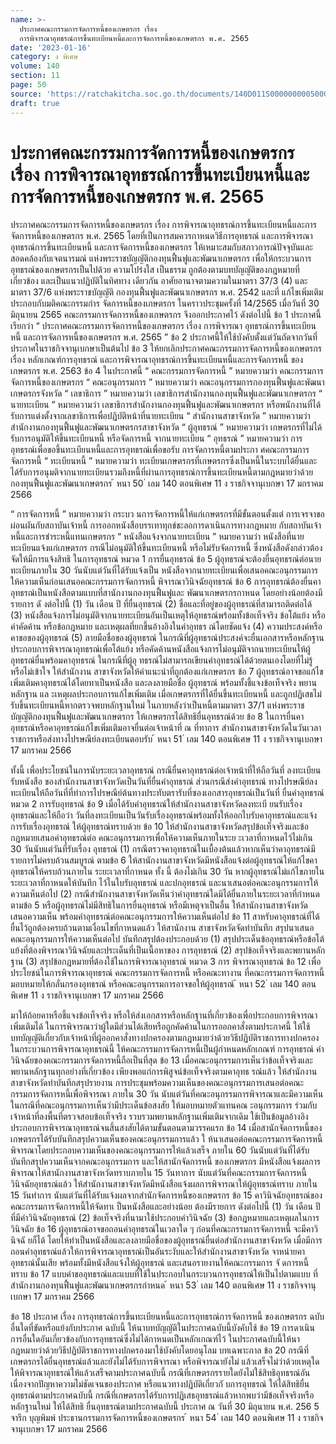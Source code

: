 ```yaml
---
name: >-
  ประกาศคณะกรรมการจัดการหนี้ของเกษตรกร เรื่อง
  การพิจารณาอุทธรณ์การขึ้นทะเบียนหนี้และการจัดการหนี้ของเกษตรกร พ.ศ. 2565
date: '2023-01-16'
category: ง พิเศษ
volume: 140
section: 11
page: 50
source: 'https://ratchakitcha.soc.go.th/documents/140D011S0000000005000.pdf'
draft: true
---
```


# ประกาศคณะกรรมการจัดการหนี้ของเกษตรกร เรื่อง การพิจารณาอุทธรณ์การขึ้นทะเบียนหนี้และการจัดการหนี้ของเกษตรกร พ.ศ. 2565

ประกาศคณะกรรมการจัดการหนี้ของเกษตรกร เรื่อง การพิจารณาอุทธรณ์การขึ้นทะเบียนหนี้และการจัดการหนี้ของเกษตรกร พ.ศ. 2565 โดยที่เป็นการสมควรกาหนดวิธีการอุทธรณ์ และการพิจารณาอุทธรณ์การขึ้นทะเบียนหนี้ และการจัดการหนี้ของเกษตรกร ให้เหมาะสมกับสภาวการณ์ปัจจุบันและสอดคล้องกับเจตนารมณ์ แห่งพระราชบัญญัติกองทุนฟื้นฟูและพัฒนาเกษตรกร เพื่อให้กระบวนการอุทธรณ์ของเกษตรกรเป็นไปด้วย ความโปร่งใส เป็นธรรม ถูกต้องตามบทบัญญัติของกฎหมายที่เกี่ยวข้อง และเป็นแนวปฏิบัติในทิศทาง เดียวกัน อาศัยอานาจตามความในมาตรา 37/3 (4) และมาตรา 37/6 แห่งพระราชบัญญัติ กองทุนฟื้นฟูและพัฒนาเกษตรกร พ.ศ. 2542 และที่ แก้ไขเพิ่มเติม ประกอบกับมติคณะกรรมกำร จัดการหนี้ของเกษตรกร ในคราวประชุมครั้งที่ 14/2565 เมื่อวันที่ 30 มิถุนายน 2565 คณะกรรมการจัดการหนี้ของเกษตรกร จึงออกประกาศไว้ ดังต่อไปนี้ ข้อ 1 ประกาศนี้เรียกว่า “ ประกาศคณะกรรมการจัดการหนี้ของเกษตรกร เรื่อง การพิจารณา อุทธรณ์การขึ้นทะเบียนหนี้ และการจัดการหนี้ของเกษตรกร พ.ศ. 2565 ” ข้อ 2 ประกาศนี้ให้ใช้บังคับตั้งแต่วันถัดจากวันที่ประกาศในราชกิจจานุเบกษาเป็นต้นไป ข้อ 3 ให้ยกเลิกประกาศคณะกรรมการจัดการหนี้ของเกษตรกร เรื่อง หลักเกณฑ์การอุทธรณ์ และการพิจารณาอุทธรณ์การขึ้นทะเบียนหนี้และการจัดการหนี้ ของเกษตรกร พ.ศ. 2563 ข้อ 4 ในประกาศนี้ “ คณะกรรมการจัดการหนี้ ” หมายความว่า คณะกรรมการจัดการหนี้ของเกษตรกร “ คณะอนุกรรมการ ” หมายความว่า คณะอนุกรรมการกองทุนฟื้นฟูและพัฒนาเกษตรกรจังหวัด “ เลขาธิการ ” หมายความว่า เลขาธิการสำนักงานกองทุนฟื้นฟูและพัฒนาเกษตรกร “ นายทะเบียน ” หมายความว่า เลขาธิการสำนักงานกองทุนฟื้นฟูและพัฒนาเกษตรกร หรือพนักงานที่ได้รับการแต่งตั้งจากเลขาธิการเพื่อปฏิบัติหน้าที่นายทะเบียน “ สำนักงานสาขาจังหวัด ” หมายความว่า สำนักงานกองทุนฟื้นฟูและพัฒนาเกษตรกรสาขาจังหวัด “ ผู้อุทธรณ์ ” หมายความว่า เกษตรกรที่ไม่ได้รับการอนุมัติให้ขึ้นทะเบียนหนี้ หรือจัดการหนี้ จากนายทะเบียน “ อุทธรณ์ ” หมายความว่า การอุทธรณ์เพื่อขอขึ้นทะเบียนหนี้และการอุทธรณ์เพื่อขอรับ การจัดการหนี้ตามประกา ศคณะกรรมการจัดการหนี้ “ ทะเบียนหนี้ ” หมายความว่า ทะเบียนเกษตรกรที่เกษตรกรซึ่งเป็นหนี้ในระบบได้ยื่นและ ได้รับการอนุมติจากนายทะเบียนรวมถึงหนี้ที่ผ่านการอุทธรณ์การขึ้นทะเบียนหนี้ตามกฎหมายว่าด้วย กองทุนฟื้นฟูและพัฒนาเกษตรกร ้ หนา 50 ่ เลม 140 ตอนพิเศษ 11 ง ราชกิจจานุเบกษา 17 มกราคม 2566

“ การจัดการหนี้ ” หมายความว่า กระบว นการจัดการหนี้ให้แก่เกษตรกรที่มีขั้นตอนตั้งแต่ การเจรจาขอผ่อนผันกับสถาบันเจ้าหนี้ การออกหนังสือบรรเทาทุกข์ชะลอการดาเนินการทางกฎหมาย กับสถาบันเจ้าหนี้และการชำระหนี้แทนเกษตรกร “ หนังสือแจ้งจากนายทะเบียน ” หมายความว่า หนังสือที่นายทะเบียนแจ้งแก่เกษตรกร กรณีไม่อนุมัติให้ขึ้นทะเบียนหนี้ หรือไม่รับจัดการหนี้ ซึ่งหนังสือดังกล่าวต้องจัดให้มีการแจ้งสิทธิ ในการอุทธรณ์ หมวด 1 การยื่นอุทธรณ์ ข้อ 5 ผู้อุทธรณ์จะต้องยื่นอุทธรณ์ต่อนายทะเบียนภายใน 30 วันนับแต่วันที่ได้รับแจ้งเป็น หนังสือจากนายทะเบียนเพื่อเสนอคณะอนุกรรมการให้ความเห็นก่อนเสนอคณะกรรมการจัดการหนี้ พิจารณาวินิจฉัยอุทธรณ์ ข้อ 6 การอุทธรณ์ต้องยื่นคาอุทธรณ์เป็นหนังสือตามแบบที่สานักงานกองทุนฟื้นฟูและ พัฒนาเกษตรกรกาหนด โดยอย่างน้อยต้องมีรายการ ดั งต่อไปนี้ (1) วัน เดือน ปี ที่ยื่นอุทธรณ์ (2) ชื่อและที่อยู่ของผู้อุทธรณ์ที่สามารถติดต่อได้ (3) หนังสือแจ้งการไม่อนุมัติจากนายทะเบียนอันเป็นเหตุให้อุทธรณ์พร้อมทั้งข้อเท็จจริง ข้อโต้แย้ง หรือคำคัดค้าน หรือข้อกฎหมาย และเหตุผลที่ยกขึ้นอ้างอิงในคำอุทธร ณ์โดยชัดแจ้ง (4) ความประสงค์หรือคาขอของผู้อุทธรณ์ (5) ลายมือชื่อของผู้อุทธรณ์ ในกรณีที่ผู้อุทธรณ์ประสงค์จะยื่นเอกสารหรือหลักฐานประกอบการพิจารณาอุทธรณ์เพื่อโต้แย้ง หรือคัดค้านหนังสือแจ้งการไม่อนุมัติจากนายทะเบียนให้ผู้อุทธรณ์ยื่นพร้อมคาอุทธรณ์ ในกรณีที่ผู้อุ ทธรณ์ไม่สามารถเขียนคำอุทธรณ์ได้ด้วยตนเองโดยที่ไม่รู้หรือไม่เข้าใจ ให้สำนักงาน สาขาจังหวัดให้คำแนะนำที่ถูกต้องแก่เกษตรกร ข้อ 7 ผู้อุทธรณ์อาจขอแก้ไขเพิ่มเติมคาอุทธรณ์ได้โดยทาเป็นหนังสือ และลงลายมือชื่อ ผู้อุทธรณ์ พร้อมทั้งชี้แจงข้อเท็จจริง พยานหลักฐาน แล ะเหตุผลประกอบการแก้ไขเพิ่มเติม เมื่อเกษตรกรที่ได้ยื่นขึ้นทะเบียนหนี้ และถูกปฏิเสธไม่รับขึ้นทะเบียนหนี้หากตรวจพบหลักฐานใหม่ ในภายหลังว่าเป็นหนี้ตามมาตรา 37/1 แห่งพระราชบัญญัติกองทุนฟื้นฟูและพัฒนาเกษตรกร ให้เกษตรกรได้สิทธิยื่นอุทธรณ์ด้วย ข้อ 8 ในการยื่นคาอุทธรณ์หรือคาอุทธรณ์แก้ไขเพิ่มเติมอาจยื่นต่อเจ้าหน้าที่ ณ ที่ทาการ สำนักงานสาขาจังหวัดในวันเวลาราชการหรือส่งทางไปรษณีย์ลงทะเบียนตอบรับ ้ หนา 51 ่ เลม 140 ตอนพิเศษ 11 ง ราชกิจจานุเบกษา 17 มกราคม 2566

ทั้งนี้ เพื่อประโยชน์ในการนับระยะเวลาอุทธรณ์ กรณียื่นคาอุทธรณ์ต่อเจ้าหน้าที่ให้ถือวันที่ ลงทะเบียนรับหนังสือ ของสำนักงานสาขาจังหวัดเป็นวันที่ยื่นคำอุทธรณ์ ส่วนกรณีส่งคำอุทธรณ์ ทางไปรษณีย์ลงทะเบียนให้ถือวันที่ที่ทำการไปรษณีย์ต้นทางประทับตรารับที่ซองเอกสารอุทธรณ์เป็นวันที่ ยื่นคำอุทธรณ์ หมวด 2 การรับอุทธรณ์ ข้อ 9 เมื่อได้รับคำอุทธรณ์ให้สำนักงานสาขาจังหวัดลงทะเบี ยนรับเรื่องอุทธรณ์และให้ถือว่า วันที่ลงทะเบียนเป็นวันรับเรื่องอุทธรณ์พร้อมทั้งให้ออกใบรับคาอุทธรณ์และแจ้งการรับเรื่องอุทธรณ์ ให้ผู้อุทธรณ์ทราบด้วย ข้อ 10 ให้สำนักงานสาขาจังหวัดสรุปข้อเท็จจริงและข้อกฎหมายเสนอคำอุทธรณ์ต่อ คณะอนุกรรมการเพื่อให้ความเห็นภายในระย ะเวลาที่กาหนดไว้ไม่เกิน 30 วันนับแต่วันที่รับเรื่อง อุทธรณ์ (1) กรณีตรวจคาอุทธรณ์ในเบื้องต้นแล้วหากเห็นว่าคาอุทธรณ์มีรายการไม่ครบถ้วนสมบูรณ์ ตามข้อ 6 ให้สานักงานสาขาจังหวัดมีหนังสือแจ้งต่อผู้อุทธรณ์ให้แก้ไขคาอุทธรณ์ให้ครบถ้วนภายใน ระยะเวลาที่กาหนด ทั้ง นี้ ต้องไม่เกิน 30 วัน หากผู้อุทธรณ์ไม่แก้ไขภายในระยะเวลาที่กาหนดให้บันทึก ไว้ในใบรับอุทธรณ์ และปกอุทธรณ์ และนาเสนอต่อคณะอนุกรรมการให้ความเห็นต่อไป (2) กรณีสำนักงานสาขาจังหวัดเห็นว่าคำอุทธรณ์ใดมิได้ยื่นภายในระยะเวลาที่กำหนด ตามข้อ 5 หรือผู้อุทธรณ์ไม่มีสิทธิในการยื่นอุทธรณ์ หรือมีเหตุจาเป็นอื่น ให้สานักงานสาขาจังหวัด เสนอความเห็น พร้อมคำอุทธรณ์ต่อคณะอนุกรรมการให้ความเห็นต่อไป ข้อ 11 สาหรับคาอุทธรณ์ที่ได้ยื่นไว้ถูกต้องครบถ้วนตามเงื่อนไขที่กาหนดแล้ว ให้สานักงาน สาขาจังหวัดจัดทำบันทึก สรุปนาเสนอคณะอนุกรรมการให้ความเห็นต่อไป บันทึกสรุปต้องประกอบด้วย (1) สรุปประเด็นข้ออุทธรณ์หรือข้อโต้แย้งที่ต้องพิจารณาวินิจฉัยและประเด็นที่เป็นเนื้อหาของ การอุทธรณ์ (2) สรุปข้อเท็จจริงและพยานหลักฐาน (3) สรุปข้อกฎหมายที่ต้องใช้ในการพิจารณาอุทธรณ์ หมวด 3 การ พิจารณาอุทธรณ์ ข้อ 12 เพื่อประโยชน์ในการพิจารณาอุทธรณ์ คณะกรรมการจัดการหนี้ หรือคณะทางาน ที่คณะกรรมการจัดการหนี้มอบหมายให้กลั่นกรองอุทธรณ์ หรือคณะอนุกรรมการอาจขอให้ผู้อุทธรณ์ ้ หนา 52 ่ เลม 140 ตอนพิเศษ 11 ง ราชกิจจานุเบกษา 17 มกราคม 2566

มาให้ถ้อยคาหรือชี้แจงข้อเท็จจริง หรือให้ส่งเอกสารหรือหลักฐานที่เกี่ยวข้องเพื่อประกอบการพิจารณา เพิ่มเติมได้ ในการพิจารณาว่าผู้ใดมีส่วนได้เสียหรือถูกคัดค้านในการออกคาสั่งตามประกาศนี้ ให้ใช้ บทบัญญัติเกี่ยวกับเจ้าหน้าที่ผู้ออกคาสั่งทางปกครองตามกฎหมายว่าด้วยวิธีปฏิบัติราชการทางปกครอง ในกระบวนการพิจารณาอุทธรณ์นี้ ให้คณะกรรมการจัดการหนี้เป็นผู้กำหนดหลักเกณฑ์ การอุทธรณ์ คำวินิจฉัยของคณะกรรมการจัดการหนี้ถือเป็นที่สุด ข้อ 13 เมื่อคณะอนุกรรมการเห็นว่าข้อเท็จจริงและพยานหลักฐานทุกอย่างที่เกี่ยวข้อง เพียงพอแก่การพิสูจน์ข้อเท็จจริงตามคาอุทธ รณ์แล้ว ให้สำนักงานสาขาจังหวัดทำบันทึกสรุปรายงาน การประชุมพร้อมความเห็นของคณะอนุกรรมการเสนอต่อคณะกรรมการจัดการหนี้เพื่อพิจารณา ภายใน 30 วัน นับแต่วันที่คณะอนุกรรมการพิจารณาและมีความเห็น ในกรณีที่คณะอนุกรรมการเห็นว่ามีประเด็นข้อสงสัย ให้มอบหมายตัวแทนคณ ะอนุกรรมการ ร่วมกับเจ้าหน้าที่ลงพื้นที่ตรวจสอบข้อเท็จจริง รวบรวมพยานหลักฐานเพิ่มเติมจากเดิม ใช้เป็นข้อมูลอ้างอิง ประกอบการพิจารณาอุทธรณ์จนสิ้นสงสัยได้ตามขั้นตอนตามวรรคแรก ข้อ 14 เมื่อสานักจัดการหนี้ของเกษตรกรได้รับบันทึกสรุปความเห็นของคณะอนุกรรมการแล้ว ใ ห้นาเสนอต่อคณะกรรมการจัดการหนี้พิจารณาโดยประกอบความเห็นของคณะอนุกรรมการให้แล้วเสร็จ ภายใน 60 วันนับแต่วันที่ได้รับบันทึกสรุปความเห็นจากคณะอนุกรรมการ และให้สานักจัดการหนี้ ของเกษตรกร มีหนังสือแจ้งผลการพิจารณาให้สานักงานสาขาจังหวัดทราบภายใน 15 วันทาการ นับแต่วันที่คณะกรรมการจัดการหนี้วินิจฉัยอุทธรณ์แล้ว ให้สำนักงานสาขาจังหวัดมีหนังสือแจ้งผลการพิจารณาให้ผู้อุทธรณ์ทราบ ภายใน 15 วันทำการ นับแต่วันที่ได้รับแจ้งผลจากสำนักจัดการหนี้ของเกษตรกร ข้อ 15 คาวินิจฉัยอุทธรณ์ของคณะกรรมการจัดการหนี้ให้จัดทาเ ป็นหนังสือและอย่างน้อย ต้องมีรายการ ดังต่อไปนี้ (1) วัน เดือน ปี ที่มีคำวินิจฉัยอุทธรณ์ (2) ข้อเท็จจริงที่นามาใช้ประกอบคำวินิจฉัย (3) ข้อกฎหมายและเหตุผลในการวินิจฉัย ข้อ 16 ผู้อุทธรณ์อาจขอถอนคำอุทธรณ์ในเวลาใด ๆ ก่อนที่คณะกรรมการจัดการหนี้ จะมีคาวินิจฉั ยก็ได้ โดยให้ทำเป็นหนังสือและลงลายมือชื่อของผู้อุทธรณ์ยื่นต่อสำนักงานสาขาจังหวัด เมื่อมีการถอนคำอุทธรณ์แล้วให้การพิจารณาอุทธรณ์เป็นอันระงับและให้สำนักงานสาขาจังหวัด จาหน่ายคาอุทธรณ์นั้นเสีย พร้อมทั้งมีหนังสือแจ้งให้ผู้อุทธรณ์ และเสนอรายงานให้คณะกรรมการ จั ดการหนี้ทราบ ข้อ 17 แบบคำขออุทธรณ์และแบบที่ใช้ในประกอบในกระบวนการอุทธรณ์ให้เป็นไปตามแบบ ที่สำนักงานกองทุนฟื้นฟูและพัฒนาเกษตรกรกำหนด ้ หนา 53 ่ เลม 140 ตอนพิเศษ 11 ง ราชกิจจานุเบกษา 17 มกราคม 2566

ข้อ 18 ประกาศ เรื่อง การอุทธรณ์การขึ้นทะเบียนหนี้และการอุทธรณ์การจัดการหนี้ ของเกษตรกร ฉบับอื่นใดที่ขัดหรือแย้งกับประกาศ ฉบับนี้ ให้นาบทบัญญัติในประกาศฉบับนี้บังคับใช้ ข้อ 19 การดาเนินการอื่นใดอันเกี่ยวข้องกับการอุทธรณ์ซึ่งไม่ได้กาหนดเป็นหลักเกณฑ์ไว้ ในประกาศฉบับนี้ให้นากฎหมายว่าด้วยวิธีปฏิบัติราชการทางปกครองมาใช้บังคับโดยอนุโลม บทเฉพาะกาล ข้อ 20 กรณีที่เกษตรกรได้ยื่นอุทธรณ์แล้วและยังไม่ได้รับการพิจารณา หรือพิจารณายังไม่ แล้วเสร็จไม่ว่าด้วยเหตุใด ให้พิจารณาอุทธรณ์ให้แล้วเสร็จตามประกาศฉบับนี้ กรณีที่เกษตรกรรายใดยังไม่ใช้สิทธิอุทธรณ์อันเนื่องจากปัญหาความไม่ชัดเจนของประกาศ หรือแนวทางปฏิบัติเกี่ยวกั บการอุทธรณ์ ให้ได้สิทธิยื่นอุทธรณ์ตามประกาศฉบับนี้ กรณีที่เกษตรกรได้รับการปฏิเสธอุทธรณ์แล้วหากพบว่ามีข้อเท็จจริงหรือหลักฐานใหม่ ให้ได้สิทธิ ยื่นอุทธรณ์ตามประกาศฉบับนี้ ประกาศ ณ วันที่ 30 มิถุนายน พ.ศ. 256 5 จารึก บุญพิมพ์ ประธานกรรมการจัดการหนี้ของเกษตรกร ้ หนา 54 ่ เลม 140 ตอนพิเศษ 11 ง ราชกิจจานุเบกษา 17 มกราคม 2566
